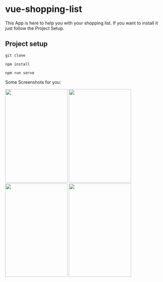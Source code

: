 # vue-shopping-list

This App is here to help you with your shopping list.
If you want to install it just follow the Project Setup.

## Project setup
```
git clone
```

```
npm install
```

```
npm run serve
```

Some Screenshots for you:

<img src="https://user-images.githubusercontent.com/83417059/212373032-1c38e014-58b2-40b7-b765-ba50a9617a0d.png" width="200" height="300">
<img src="https://user-images.githubusercontent.com/83417059/212373082-a3d991bc-b338-4ae8-8fbb-62b17cf02cbd.png" width="200" height="300">
<img src="https://user-images.githubusercontent.com/83417059/212373260-b3ef6312-8415-4c01-968d-f0349c895433.png" width="200" height="300">
<img src="https://user-images.githubusercontent.com/83417059/212373322-67c09934-3bbb-45d9-83a8-d8a0ee325e2b.png" width="200" height="300">
